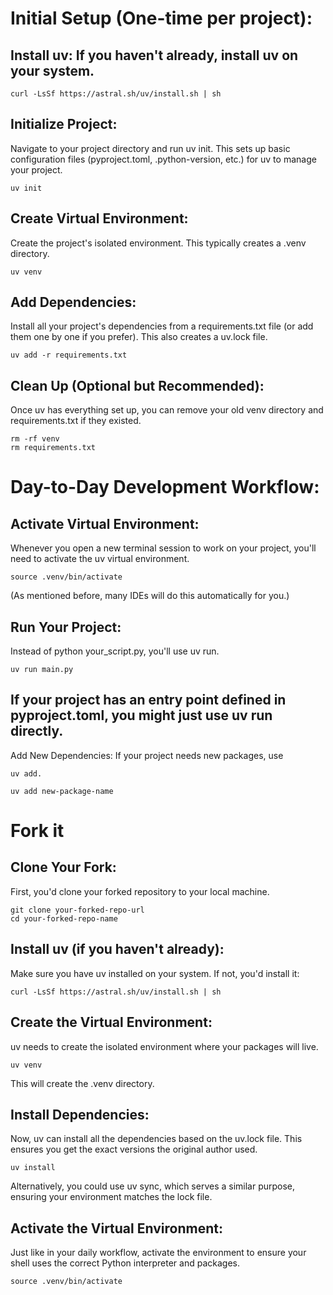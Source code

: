 # Initial Setup (One-time per project):
## Install uv: If you haven't already, install uv on your system.
```
curl -LsSf https://astral.sh/uv/install.sh | sh
```

## Initialize Project: 
Navigate to your project directory and run uv init. This sets up basic configuration files (pyproject.toml, .python-version, etc.) for uv to manage your project.
```
uv init
```

## Create Virtual Environment: 
Create the project's isolated environment. This typically creates a .venv directory.
```
uv venv
```

## Add Dependencies: 
Install all your project's dependencies from a requirements.txt file (or add them one by one if you prefer). This also creates a uv.lock file.
```
uv add -r requirements.txt
```

## Clean Up (Optional but Recommended): 
Once uv has everything set up, you can remove your old venv directory and requirements.txt if they existed.
```
rm -rf venv
rm requirements.txt
```

# Day-to-Day Development Workflow:
## Activate Virtual Environment: 
Whenever you open a new terminal session to work on your project, you'll need to activate the uv virtual environment.
```
source .venv/bin/activate
```

(As mentioned before, many IDEs will do this automatically for you.)
## Run Your Project: 
Instead of python your_script.py, you'll use uv run.
```
uv run main.py
```

## If your project has an entry point defined in pyproject.toml, you might just use uv run directly.
Add New Dependencies: If your project needs new packages, use 
```
uv add.
```
```
uv add new-package-name
```

# Fork it
## Clone Your Fork: 
First, you'd clone your forked repository to your local machine.

```
git clone your-forked-repo-url
cd your-forked-repo-name
```

## Install uv (if you haven't already): 
Make sure you have uv installed on your system. If not, you'd install it:

```
curl -LsSf https://astral.sh/uv/install.sh | sh
```

## Create the Virtual Environment: 
uv needs to create the isolated environment where your packages will live.

```
uv venv
```

This will create the .venv directory.

## Install Dependencies: 
Now, uv can install all the dependencies based on the uv.lock file. This ensures you get the exact versions the original author used.

```
uv install
```

Alternatively, you could use uv sync, which serves a similar purpose, ensuring your environment matches the lock file.

## Activate the Virtual Environment: 
Just like in your daily workflow, activate the environment to ensure your shell uses the correct Python interpreter and packages.

```
source .venv/bin/activate
```
